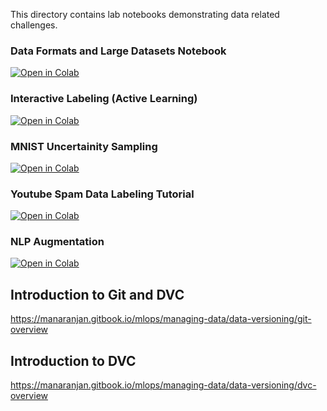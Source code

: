 This directory contains lab notebooks demonstrating data related challenges.


### Data Formats and Large Datasets Notebook

[![Open in Colab](https://colab.research.google.com/assets/colab-badge.svg)](https://colab.research.google.com/github/manaranjanp/mlopsv2/blob/main/data/Data_Formats_and_Large_Datasets.ipynb)

### Interactive Labeling (Active Learning)

[![Open in Colab](https://colab.research.google.com/assets/colab-badge.svg)](https://colab.research.google.com/github/manaranjanp/mlopsv2/blob/main/data/Interactive_Labeling.ipynb)

### MNIST Uncertainity Sampling

[![Open in Colab](https://colab.research.google.com/assets/colab-badge.svg)](https://colab.research.google.com/github/manaranjanp/mlopsv2/blob/main/data/MNIST_Uncertainity_Sampling.ipynb)

### Youtube Spam Data Labeling Tutorial

[![Open in Colab](https://colab.research.google.com/assets/colab-badge.svg)](https://colab.research.google.com/github/manaranjanp/mlopsv2/blob/main/data/Spam_Labelling_Tutorial_1_0.ipynb)

### NLP Augmentation

[![Open in Colab](https://colab.research.google.com/assets/colab-badge.svg)](https://colab.research.google.com/github/manaranjanp/mlopsv1/blob/main/data/NLP_Augmentation_Demo.ipynb)

## Introduction to Git and DVC

https://manaranjan.gitbook.io/mlops/managing-data/data-versioning/git-overview

## Introduction to DVC

https://manaranjan.gitbook.io/mlops/managing-data/data-versioning/dvc-overview


